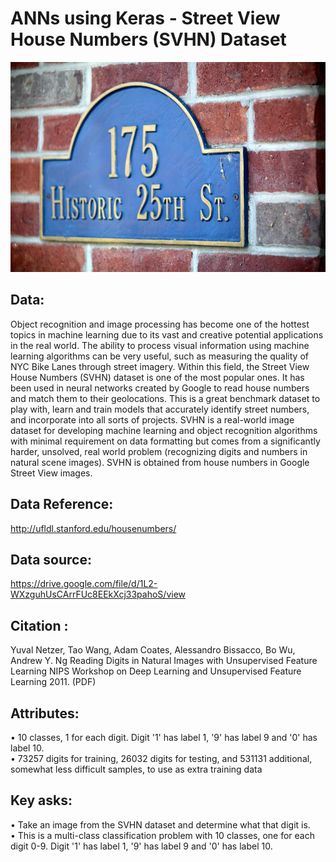 # ANNs using Keras - Street View House Numbers (SVHN) Dataset
<p align="center">
<img src="https://github.com/SwamiKannan/Street-numbers-identification/blob/main/cover.jpg">
</p>


## Data:
Object recognition and image processing has become one of the hottest topics in machine learning due to its vast and creative potential applications in the real world. The ability to process visual information using machine learning algorithms can be very useful, such as measuring the quality of NYC Bike Lanes through street imagery. Within this field, the Street View House Numbers (SVHN) dataset is one of the most popular ones. It has been used in neural networks created by Google to read house numbers and match them to their geolocations. This is a great benchmark dataset to play with, learn and train models that accurately identify street numbers, and incorporate into all sorts of projects.
SVHN is a real-world image dataset for developing machine learning and object recognition algorithms with minimal requirement on data formatting but comes from a significantly harder, unsolved, real world problem (recognizing digits and numbers in natural scene images). SVHN is obtained from house numbers in Google Street View images.
## Data Reference:
http://ufldl.stanford.edu/housenumbers/
## Data source: 
https://drive.google.com/file/d/1L2-WXzguhUsCArrFUc8EEkXcj33pahoS/view
## Citation :
Yuval Netzer, Tao Wang, Adam Coates, Alessandro Bissacco, Bo Wu, Andrew Y. Ng Reading Digits in Natural Images with Unsupervised Feature Learning NIPS Workshop on Deep Learning and Unsupervised Feature Learning 2011. (PDF)
## Attributes:
•	10 classes, 1 for each digit. Digit '1' has label 1, '9' has label 9 and '0' has label 10.<br>
•	73257 digits for training, 26032 digits for testing, and 531131 additional, somewhat less difficult samples, to use as extra training data
## Key asks:
•	Take an image from the SVHN dataset and determine what that digit is.<br>
•	This is a multi-class classification problem with 10 classes, one for each digit 0-9. Digit '1' has label 1, '9' has label 9 and '0' has label 10.
